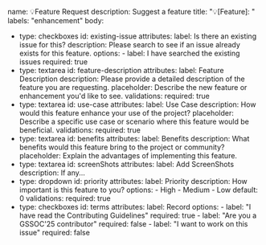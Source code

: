 name: 💡Feature Request
description: Suggest a feature
title: "💡[Feature]: "
labels: "enhancement"
body:
  - type: checkboxes
    id: existing-issue
    attributes:
      label: Is there an existing issue for this?
      description: Please search to see if an issue already exists for this feature.
      options:
        - label: I have searched the existing issues
          required: true
  - type: textarea
    id: feature-description
    attributes:
      label: Feature Description
      description: Please provide a detailed description of the feature you are requesting.
      placeholder: Describe the new feature or enhancement you'd like to see.
    validations:
      required: true
  - type: textarea
    id: use-case
    attributes:
      label: Use Case
      description: How would this feature enhance your use of the project?
      placeholder: Describe a specific use case or scenario where this feature would be beneficial.
    validations:
      required: true
  - type: textarea
    id: benefits
    attributes:
      label: Benefits
      description: What benefits would this feature bring to the project or community?
      placeholder: Explain the advantages of implementing this feature.
  - type: textarea
    id: screenShots
    attributes:
      label: Add ScreenShots
      description: If any...
  - type: dropdown
    id: priority
    attributes:
      label: Priority
      description: How important is this feature to you?
      options:
        - High
        - Medium
        - Low
      default: 0
    validations:
      required: true
  - type: checkboxes
    id: terms
    attributes:
      label: Record
      options:
        - label: "I have read the Contributing Guidelines"
          required: true
        - label: "Are you a GSSOC'25 contributor"
          required: false
        - label: "I want to work on this issue"
          required: false

